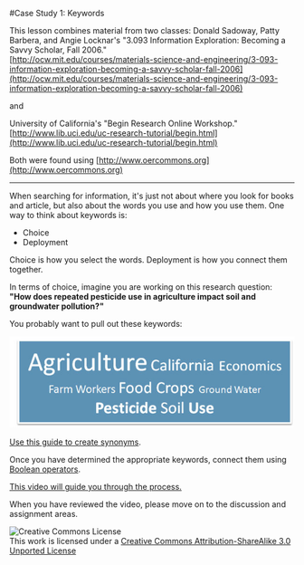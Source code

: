 #Case Study 1: Keywords

This lesson combines material from two classes:
Donald Sadoway, Patty Barbera, and Angie Locknar's "3.093 Information Exploration: Becoming a Savvy Scholar, Fall 2006."  
[http://ocw.mit.edu/courses/materials-science-and-engineering/3-093-information-exploration-becoming-a-savvy-scholar-fall-2006](http://ocw.mit.edu/courses/materials-science-and-engineering/3-093-information-exploration-becoming-a-savvy-scholar-fall-2006)

and

University of California's "Begin Research Online Workshop."  
[http://www.lib.uci.edu/uc-research-tutorial/begin.html](http://www.lib.uci.edu/uc-research-tutorial/begin.html)

Both were found using [http://www.oercommons.org](http://www.oercommons.org)

-----

When searching for information, it's just not about where you look for books and article, but also about the words you use and how you use them. One way to think about keywords is:

* Choice
* Deployment

Choice is how you select the words. Deployment is how you connect them together.

In terms of choice, imagine you are working on this research question: **"How does repeated pesticide use in agriculture impact soil and groundwater pollution?"**

You probably want to pull out these keywords:

![keywords from a research question](/images/research_question.jpg)


[Use this guide to create synonyms](https://canvas.instructure.com/courses/815700/files/24783106).

Once you have determined the appropriate keywords, connect them using [Boolean operators](http://library.albany.edu/subject/tutorials/education/Boolean.html).

[This video will guide you through the process.](https://canvas.instructure.com/courses/815700/files/24794449)

When you have reviewed the video, please move on to the discussion and assignment areas.

![Creative Commons License](http://i.creativecommons.org/l/by-sa/3.0/88x31.png)  
This work is licensed under a [Creative Commons Attribution-ShareAlike 3.0 Unported License](http://creativecommons.org/licenses/by-sa/3.0/deed.en_US)
